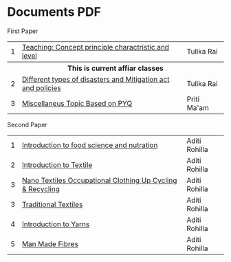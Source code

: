 <html lang="en">
<head>
   <meta charset="utf-8">
   <meta name="viewport" content="width=device-width, initial-scale=1">
   <link href="https://cdn.jsdelivr.net/npm/bootstrap@5.3.3/dist/css/bootstrap.min.css" rel="stylesheet"
      integrity="sha384-QWTKZyjpPEjISv5WaRU9OFeRpok6YctnYmDr5pNlyT2bRjXh0JMhjY6hW+ALEwIH" crossorigin="anonymous">
</head>
<body>
   <h1>Documents PDF</h1>
   <div class="card">
      <div class="card-header">
        First Paper
      </div>
      <div class="card-body">
         <table class="table  table-sm table-striped">
            <tbody>
               <tr>
                  <td style="width:5%">1</td>
                  <td><a href="https://drive.google.com/file/d/1K7KVvHM47G8_wCiFd5VhyU1K4TLbVaVo/view?usp=sharing" target="_blank">Teaching: Concept principle charactristic and level</a></td>
                  <td>Tulika Rai</td>
               </tr>
               <tr>
                  <th  colspan="3">This is current affiar classes</th>
               </tr>
               <tr>
                  <td style="width:5%">2</td>
                  <td><a href="https://drive.google.com/file/d/1Fe8oQHHrz8g-_aJDbK9xu-wS2SeYZCaS/view?usp=sharing" target="_blank">Different types of disasters and Mitigation act and policies</a></td>
                  <td>Tulika Rai</td>
               </tr>
               <tr>
                  <td style="width:5%">3</td>
                  <td><a href="https://drive.google.com/file/d/1Fe8oQHHrz8g-_aJDbK9xu-wS2SeYZCaS/view?usp=sharing" target="_blank">Miscellaneus Topic Based on PYQ</a></td>
                  <td>Priti Ma'am</td>
               </tr>
            </tbody>
         </table>
      </div>
    </div>
    <div class="card mt-5">
      <div class="card-header">
        Second Paper
      </div>
      <div class="card-body">
         <table class="table  table-sm table-striped">
            <tbody>
               <tr>
                  <td style="width:5%">1</td>
                  <td><a href="https://drive.google.com/file/d/1NTRakJ6GJm-oW-k_IFZ2-GVY3USXXMRm/view?usp=sharing" target="_blank">Introduction to food science and nutration</a></td>
                  <td>Aditi Rohilla</td>
               </tr>
               <tr>
                  <td style="width:5%">2</td>
                  <td><a href="https://drive.google.com/file/d/1lAH-il6n50IPZMdKvkrQ-VmT3HpUdPP9/view?usp=sharing" target="_blank">Introduction to Textile</a></td>
                  <td>Aditi Rohilla</td>
               </tr>
               <tr>
                  <td style="width:5%">3</td>
                  <td><a href="https://drive.google.com/file/d/1um8ToLJnGmU3NdjkOeCzz5HWNUPaiJiW/view?usp=sharing" target="_blank">Nano Textiles Occupational Clothing Up Cycling & Recycling</a></td>
                  <td>Aditi Rohilla</td>
               </tr>
               <tr>
                  <td style="width:5%">3</td>
                  <td><a href="https://drive.google.com/file/d/1Y-u-0EbadYrs53VnfwWmVR6TbaapNIoN/view?usp=sharing" target="_blank">Traditional Textiles</a></td>
                  <td>Aditi Rohilla</td>
               </tr>
               <tr>
                  <td style="width:5%">4</td>
                  <td><a href="https://drive.google.com/file/d/1HaWST9ugqsmnNutm39CiFMMEgIG65kyS/view?usp=sharing" target="_blank">Introduction to Yarns</a></td>
                  <td>Aditi Rohilla</td>
               </tr>
               <tr>
                  <td style="width:5%">5</td>
                  <td><a href="https://drive.google.com/file/d/1-qhikAg5BYQrwMoWueZYGC8uv5wEPpt9/view?usp=sharing" target="_blank">Man Made Fibres</a></td>
                  <td>Aditi Rohilla</td>
               </tr>
            </tbody>
         </table>
      </div>
    </div>
</body>
</html>
